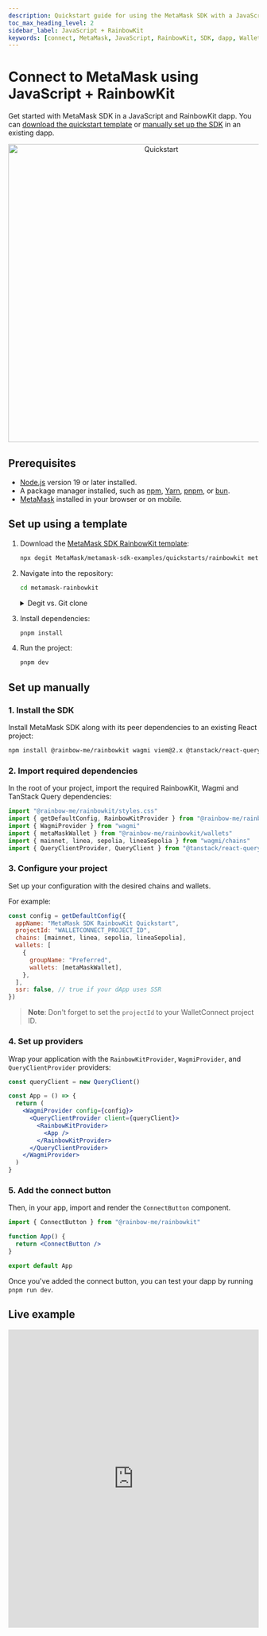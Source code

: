 ```yaml
---
description: Quickstart guide for using the MetaMask SDK with a JavaScript and RainbowKit dapp.
toc_max_heading_level: 2
sidebar_label: JavaScript + RainbowKit
keywords: [connect, MetaMask, JavaScript, RainbowKit, SDK, dapp, Wallet SDK]
---
```


# Connect to MetaMask using JavaScript + RainbowKit

Get started with MetaMask SDK in a JavaScript and RainbowKit dapp.
You can [download the quickstart template](#set-up-using-a-template) or [manually set up the SDK](#set-up-manually) in an existing dapp.

<p align="center">
  <a href="https://metamask-rainbowkit-demo.vercel.app/" target="_blank">
    <img src={require("../_assets/quickstart.jpg").default} alt="Quickstart" width="600px" />
  </a>
</p>

## Prerequisites

- [Node.js](https://nodejs.org/) version 19 or later installed.
- A package manager installed, such as [npm](https://docs.npmjs.com/downloading-and-installing-node-js-and-npm), [Yarn](https://yarnpkg.com/), [pnpm](https://pnpm.io/installation), or [bun](https://bun.sh/).
- [MetaMask](https://metamask.io/) installed in your browser or on mobile.

## Set up using a template

1. Download the [MetaMask SDK RainbowKit template](https://github.com/MetaMask/metamask-sdk-examples/tree/main/quickstarts/rainbowkit):

   ```bash
   npx degit MetaMask/metamask-sdk-examples/quickstarts/rainbowkit metamask-rainbowkit
   ```

2. Navigate into the repository:

   ```bash
   cd metamask-rainbowkit
   ```

    <details>
    <summary>Degit vs. Git clone</summary>
    <div>

   `degit` is a tool that enables cloning only the directory structure from a GitHub repository, without retrieving the entire repository.

   Alternatively, you can use `git clone`, which will download the entire repository.
   To do so, clone the MetaMask SDK examples repository and navigate into the `quickstarts/rainbowkit` directory:

   ```bash
   git clone https://github.com/MetaMask/metamask-sdk-examples
   cd metamask-sdk-examples/quickstarts/rainbowkit
   ```

    </div>
    </details>

3. Install dependencies:

   ```bash
   pnpm install
   ```

4. Run the project:

   ```bash
   pnpm dev
   ```

## Set up manually

### 1. Install the SDK

Install MetaMask SDK along with its peer dependencies to an existing React project:

```bash npm2yarn
npm install @rainbow-me/rainbowkit wagmi viem@2.x @tanstack/react-query
```

### 2. Import required dependencies

In the root of your project, import the required RainbowKit, Wagmi and TanStack Query dependencies:

```jsx
import "@rainbow-me/rainbowkit/styles.css"
import { getDefaultConfig, RainbowKitProvider } from "@rainbow-me/rainbowkit"
import { WagmiProvider } from "wagmi"
import { metaMaskWallet } from "@rainbow-me/rainbowkit/wallets"
import { mainnet, linea, sepolia, lineaSepolia } from "wagmi/chains"
import { QueryClientProvider, QueryClient } from "@tanstack/react-query"
```

### 3. Configure your project

Set up your configuration with the desired chains and wallets.

For example:

```jsx
const config = getDefaultConfig({
  appName: "MetaMask SDK RainbowKit Quickstart",
  projectId: "WALLETCONNECT_PROJECT_ID",
  chains: [mainnet, linea, sepolia, lineaSepolia],
  wallets: [
    {
      groupName: "Preferred",
      wallets: [metaMaskWallet],
    },
  ],
  ssr: false, // true if your dApp uses SSR
})
```

> **Note**: Don't forget to set the `projectId` to your WalletConnect project ID.

### 4. Set up providers

Wrap your application with the `RainbowKitProvider`, `WagmiProvider`, and `QueryClientProvider` providers:

```jsx
const queryClient = new QueryClient()

const App = () => {
  return (
    <WagmiProvider config={config}>
      <QueryClientProvider client={queryClient}>
        <RainbowKitProvider>
          <App />
        </RainbowKitProvider>
      </QueryClientProvider>
    </WagmiProvider>
  )
}
```

### 5. Add the connect button

Then, in your app, import and render the `ConnectButton` component.

```jsx
import { ConnectButton } from "@rainbow-me/rainbowkit"

function App() {
  return <ConnectButton />
}

export default App
```

Once you've added the connect button, you can test your dapp by running `pnpm run dev`.

## Live example

<iframe className="mt-6" width="100%" height="600px" frameBorder="0" src="https://stackblitz.com/github/MetaMask/metamask-sdk-examples/tree/main/quickstarts/rainbowkit?ctl=1&embed=1&file=src%2Fmain.tsx&hideNavigation=1"></iframe>
